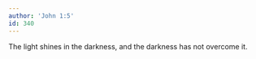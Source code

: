 ```yaml
---
author: 'John 1:5'
id: 340
---
```


The light shines in the darkness, and the darkness has not overcome it.